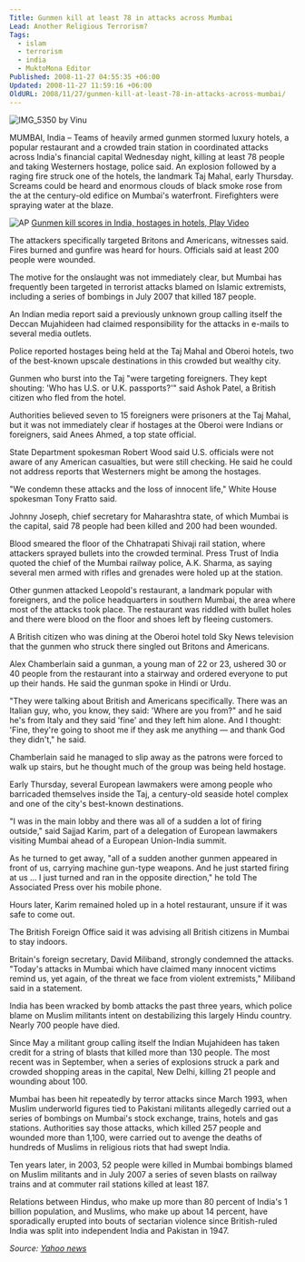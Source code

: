 ```yaml
---
Title: Gunmen kill at least 78 in attacks across Mumbai
Lead: Another Religious Terrorism?
Tags:
  - islam
  - terrorism
  - india
  - MuktoMona Editor
Published: 2008-11-27 04:55:35 +06:00
Updated: 2008-11-27 11:59:16 +06:00
OldURL: 2008/11/27/gunmen-kill-at-least-78-in-attacks-across-mumbai/
---
```

![IMG_5350 by Vinu](https://farm4.static.flickr.com/3274/3061365143_91a2efda9c.jpg)

MUMBAI, India – Teams of heavily armed gunmen stormed luxury hotels, a popular restaurant and a crowded train station in coordinated attacks across India's financial capital Wednesday night, killing at least 78 people and taking Westerners hostage, police said. An explosion followed by a raging fire struck one of the hotels, the landmark Taj Mahal, early Thursday. Screams could be heard and enormous clouds of black smoke rose from the at the century-old edifice on Mumbai's waterfront. Firefighters were spraying water at the blaze.

![AP](https://d.yimg.com/us.yimg.com/p/ap/20081126/videolthumb.0736cdc3ce535a3cb143c085c90a8d74.jpg)
[Gunmen kill scores in India, hostages in hotels, Play Video](https://us.lrd.yahoo.com/_ylt=AhcW7kpjlCdDmhqchWs4Eub9xg8F/SIG=12fb1srbc/**https://cosmos.bcst.yahoo.com/up/ynews?ch=4226714&amp;cl=10851093&amp;lang=en)

The attackers specifically targeted Britons and Americans, witnesses said. Fires burned and gunfire was heard for hours. Officials said at least 200 people were wounded.

The motive for the onslaught was not immediately clear, but Mumbai has frequently been targeted in terrorist attacks blamed on Islamic extremists, including a series of bombings in July 2007 that killed 187 people.

An Indian media report said a previously unknown group calling itself the Deccan Mujahideen had claimed responsibility for the attacks in e-mails to several media outlets.

Police reported hostages being held at the Taj Mahal and Oberoi hotels, two of the best-known upscale destinations in this crowded but wealthy city.

Gunmen who burst into the Taj "were targeting foreigners. They kept shouting: 'Who has U.S. or U.K. passports?'" said Ashok Patel, a British citizen who fled from the hotel.

Authorities believed seven to 15 foreigners were prisoners at the Taj Mahal, but it was not immediately clear if hostages at the Oberoi were Indians or foreigners, said Anees Ahmed, a top state official.

State Department spokesman Robert Wood said U.S. officials were not aware of any American casualties, but were still checking. He said he could not address reports that Westerners might be among the hostages.

"We condemn these attacks and the loss of innocent life," White House spokesman Tony Fratto said.

Johnny Joseph, chief secretary for Maharashtra state, of which Mumbai is the capital, said 78 people had been killed and 200 had been wounded.

Blood smeared the floor of the Chhatrapati Shivaji rail station, where attackers sprayed bullets into the crowded terminal. Press Trust of India quoted the chief of the Mumbai railway police, A.K. Sharma, as saying several men armed with rifles and grenades were holed up at the station.

Other gunmen attacked Leopold's restaurant, a landmark popular with foreigners, and the police headquarters in southern Mumbai, the area where most of the attacks took place. The restaurant was riddled with bullet holes and there were blood on the floor and shoes left by fleeing customers.

A British citizen who was dining at the Oberoi hotel told Sky News television that the gunmen who struck there singled out Britons and Americans.

Alex Chamberlain said a gunman, a young man of 22 or 23, ushered 30 or 40 people from the restaurant into a stairway and ordered everyone to put up their hands. He said the gunman spoke in Hindi or Urdu.

"They were talking about British and Americans specifically. There was an Italian guy, who, you know, they said: 'Where are you from?" and he said he's from Italy and they said 'fine' and they left him alone. And I thought: 'Fine, they're going to shoot me if they ask me anything — and thank God they didn't," he said.

Chamberlain said he managed to slip away as the patrons were forced to walk up stairs, but he thought much of the group was being held hostage.

Early Thursday, several European lawmakers were among people who barricaded themselves inside the Taj, a century-old seaside hotel complex and one of the city's best-known destinations.

"I was in the main lobby and there was all of a sudden a lot of firing outside," said Sajjad Karim, part of a delegation of European lawmakers visiting Mumbai ahead of a European Union-India summit.

As he turned to get away, "all of a sudden another gunmen appeared in front of us, carrying machine gun-type weapons. And he just started firing at us ... I just turned and ran in the opposite direction," he told The Associated Press over his mobile phone.

Hours later, Karim remained holed up in a hotel restaurant, unsure if it was safe to come out.

The British Foreign Office said it was advising all British citizens in Mumbai to stay indoors.

Britain's foreign secretary, David Miliband, strongly condemned the attacks. "Today's attacks in Mumbai which have claimed many innocent victims remind us, yet again, of the threat we face from violent extremists," Miliband said in a statement.

India has been wracked by bomb attacks the past three years, which police blame on Muslim militants intent on destabilizing this largely Hindu country. Nearly 700 people have died.

Since May a militant group calling itself the Indian Mujahideen has taken credit for a string of blasts that killed more than 130 people. The most recent was in September, when a series of explosions struck a park and crowded shopping areas in the capital, New Delhi, killing 21 people and wounding about 100.

Mumbai has been hit repeatedly by terror attacks since March 1993, when Muslim underworld figures tied to Pakistani militants allegedly carried out a series of bombings on Mumbai's stock exchange, trains, hotels and gas stations. Authorities say those attacks, which killed 257 people and wounded more than 1,100, were carried out to avenge the deaths of hundreds of Muslims in religious riots that had swept India.

Ten years later, in 2003, 52 people were killed in Mumbai bombings blamed on Muslim militants and in July 2007 a series of seven blasts on railway trains and at commuter rail stations killed at least 187.

Relations between Hindus, who make up more than 80 percent of India's 1 billion population, and Muslims, who make up about 14 percent, have sporadically erupted into bouts of sectarian violence since British-ruled India was split into independent India and Pakistan in 1947.

_Source: [Yahoo news](https://news.yahoo.com/s/ap/as_india_shooting#full)_
